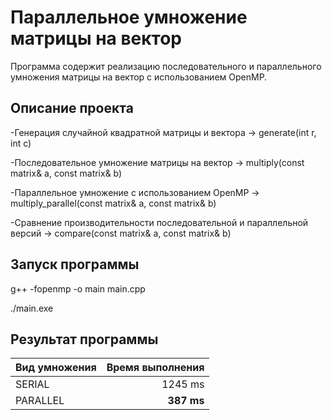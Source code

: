 # Параллельное умножение матрицы на вектор
Программа содержит реализацию последовательного и параллельного умножения матрицы на вектор с использованием OpenMP.

## Описание проекта

-Генерация случайной квадратной матрицы и вектора -> generate(int r, int c)

-Последовательное умножение матрицы на вектор -> multiply(const matrix& a, const matrix& b)

-Параллельное умножение с использованием OpenMP -> multiply_parallel(const matrix& a, const matrix& b)

-Сравнение производительности последовательной и параллельной версий -> compare(const matrix& a, const matrix& b)
## Запуск программы
g++ -fopenmp -o main main.cpp

./main.exe
## Результат программы
| Вид умножения | Время выполнения |
|-------------|-----------------:|
| SERIAL      | 1245 ms          |
| PARALLEL    | **387 ms**       |
